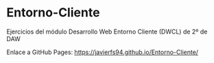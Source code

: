 # Entorno-Cliente
Ejercicios del módulo Desarrollo Web Entorno Cliente (DWCL) de 2º de DAW

Enlace a GitHub Pages:
https://javierfs94.github.io/Entorno-Cliente/

